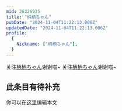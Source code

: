```yaml
---
mid: 26326935
title: "柄柄ちゃん"
pubDate: "2024-11-04T11:22:13.006Z"
updatedDate: "2024-11-04T11:22:13.006Z"
profile:
  {
    Nickname: ["柄柄ちゃん"],
  }
---
```


关注[柄柄ちゃん](https://space.bilibili.com/26326935)谢谢喵~ 关注[柄柄ちゃん](https://space.bilibili.com/26326935)谢谢喵~

## 此条目有待补充
你可以在[这里](https://github.com/Yuhanawa/VTuber.ICU-Content/edit/master/v/柄柄ちゃん/index.md)编辑本文
